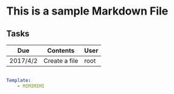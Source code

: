 # This is a sample Markdown File

## Tasks
|Due|Contents|User|
|-|-|-|
|2017/4/2|Create a file|root|

```yaml

Template: 
	- MIMIMIMI
```